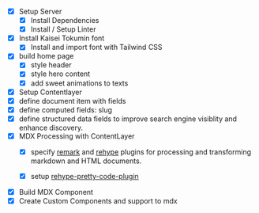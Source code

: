 * [x] Setup Server
  * [x] Install Dependencies
  * [x] Install / Setup Linter
* [x] Install Kaisei Tokumin font
  * [x] Install and import font with Tailwind CSS
* [x] build home page
  * [x] style header 
  * [x] style hero content
  * [x] add sweet animations to texts

* [x] Setup Contentlayer
 * [x] define document item with fields 
 * [x] define computed fields: slug
 * [x] define structured data fields to improve search engine visiblity and enhance discovery.
 * [x] MDX Processing with ContentLayer
   * [x] specify [remark](https://remark.js.org/) and [rehype](https://github.com/rehypejs/rehype) plugins for processing and transforming markdown and HTML documents.
   * [x] setup [rehype-pretty-code-plugin](https://rehype-pretty-code.netlify.app/)

 
* [x] Build MDX Component
 * [x] Create Custom Components and support to mdx 